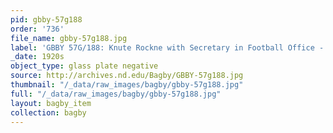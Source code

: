 ```yaml
---
pid: gbby-57g188
order: '736'
file_name: gbby-57g188.jpg
label: 'GBBY 57G/188: Knute Rockne with Secretary in Football Office - c1920s'
_date: 1920s
object_type: glass plate negative
source: http://archives.nd.edu/Bagby/GBBY-57g188.jpg
thumbnail: "/_data/raw_images/bagby/gbby-57g188.jpg"
full: "/_data/raw_images/bagby/gbby-57g188.jpg"
layout: bagby_item
collection: bagby
---
```

